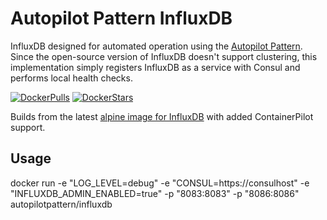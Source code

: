 # Autopilot Pattern InfluxDB

InfluxDB designed for automated operation using the [Autopilot Pattern](http://autopilotpattern.io/). Since the open-source version of InfluxDB doesn't support clustering, this implementation simply registers InfluxDB as a service with Consul and performs local health checks.

[![DockerPulls](https://img.shields.io/docker/pulls/autopilotpattern/influxdb.svg)](https://registry.hub.docker.com/u/autopilotpattern/influxdb/)
[![DockerStars](https://img.shields.io/docker/stars/autopilotpattern/influxdb.svg)](https://registry.hub.docker.com/u/autopilotpattern/influxdb/)

Builds from the latest [alpine image for InfluxDB](https://hub.docker.com/_/influxdb/) with added ContainerPilot support.


## Usage

docker run -e "LOG_LEVEL=debug" -e "CONSUL=https://consulhost" -e "INFLUXDB_ADMIN_ENABLED=true" -p "8083:8083" -p "8086:8086" autopilotpattern/influxdb
